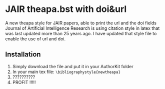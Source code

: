 # JAIR theapa.bst with doi&url
A new theapa style for JAIR papers, able to print the url and the doi fields
Journal of Artificial Intelligence Research is using citation style in latex that was last updated more than 25 years ago.
I have updated that style file to enable the use of url and doi.

## Installation
1. Simply download the file and put it in your AuthorKit folder
2. In your main tex file: `\bibliographystyle{newtheapa}`
3. ??????????
4. PROFIT !!!!!
